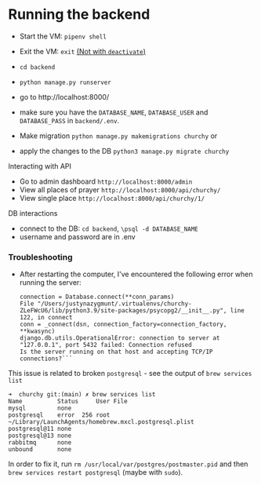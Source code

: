 # Running the backend

* Start the VM: `pipenv shell`
* Exit the VM: `exit` [(Not with `deactivate`)](https://stackoverflow.com/a/51075851/9603039)
* `cd backend`
* `python manage.py runserver` 
* go to http://localhost:8000/
* make sure you have the `DATABASE_NAME`, `DATABASE_USER` and `DATABASE_PASS` in `backend/.env`.
  
* Make migration `python manage.py makemigrations churchy` or
* apply the changes to the DB `python3 manage.py migrate churchy`

Interacting with API

* Go to admin dashboard `http://localhost:8000/admin` 
* View all places of prayer `http://localhost:8000/api/churchy/`
* View single place `http://localhost:8000/api/churchy/1/` 

DB interactions 
* connect to the DB: `cd backend`, `\psql -d DATABASE_NAME` 
* username and password are in .env

### Troubleshooting 
* After restarting the computer, I've encountered the following error when running the server:
    ```shell
    connection = Database.connect(**conn_params)
  File "/Users/justynazygmunt/.virtualenvs/churchy-ZLeFWcU6/lib/python3.9/site-packages/psycopg2/__init__.py", line 122, in connect
    conn = _connect(dsn, connection_factory=connection_factory, **kwasync)
    django.db.utils.OperationalError: connection to server at "127.0.0.1", port 5432 failed: Connection refused
	Is the server running on that host and accepting TCP/IP connections?```
This issue is related to broken `postgresql` - see the output of `brew services list` 
```shell
➜  churchy git:(main) ✗ brew services list
Name          Status     User File
mysql         none
postgresql    error  256 root ~/Library/LaunchAgents/homebrew.mxcl.postgresql.plist
postgresql@11 none
postgresql@13 none
rabbitmq      none
unbound       none
```

In order to fix it, run `rm /usr/local/var/postgres/postmaster.pid` and then `brew services restart postgresql` (maybe with `sudo`).